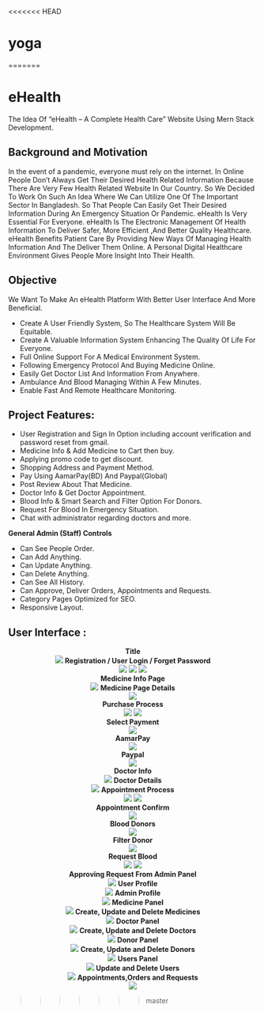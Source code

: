 <<<<<<< HEAD
# yoga
=======
# eHealth

The Idea Of “eHealth – A Complete Health Care” Website Using Mern Stack Development.

## Background and Motivation

In the event of a pandemic, everyone must rely on the internet. In Online People Don’t Always Get Their Desired Health Related Information Because There Are Very Few Health Related Website In Our Country. So We Decided To Work On Such An Idea Where We Can Utilize One Of The Important Sector In Bangladesh.
So That People Can Easily Get Their Desired Information During An Emergency Situation Or Pandemic. eHealth Is Very Essential For Everyone. eHealth Is The
Electronic Management Of Health Information To Deliver Safer, More Efficient ,And Better Quality Healthcare. eHealth Benefits Patient Care By Providing New
Ways Of Managing Health Information And The Deliver Them Online. A Personal Digital Healthcare Environment Gives People More Insight Into Their Health.

## Objective 
We Want To Make An eHealth Platform With Better User Interface And More
Beneficial.
- Create A User Friendly System, So The Healthcare System Will Be Equitable.
- Create A Valuable Information System Enhancing The Quality Of Life For
Everyone.
- Full Online Support For A Medical Environment System.
- Following Emergency Protocol And Buying Medicine Online.
- Easily Get Doctor List And Information From Anywhere.
- Ambulance And Blood Managing Within A Few Minutes.
- Enable Fast And Remote Healthcare Monitoring.

## Project Features:
- User Registration and Sign In Option including account verification and password reset from gmail.
- Medicine Info & Add Medicine to Cart then buy.
- Applying promo code to get discount.
- Shopping Address and Payment Method.
- Pay Using AamarPay(BD) And Paypal(Global)
- Post Review About That Medicine. 
- Doctor Info & Get Doctor Appointment.
- Blood Info & Smart Search and Filter Option For Donors.
- Request For Blood In Emergency Situation.
- Chat with administrator regarding doctors and more.
  
**General Admin (Staff) Controls** 
- Can See People Order.
- Can Add Anything.
- Can Update Anything.
- Can Delete Anything.
- Can See All History.
- Can Approve, Deliver Orders, Appointments and Requests.
- Category Pages Optimized for SEO.
- Responsive Layout.

## User Interface :
<p align="center">
  <b>Title</b><br>
    <img src="ss/title.JPG">
   <b> Registration / User Login / Forget Password</b><br>
    <img src="ss/login.jpg">
    <img src="ss/reg.jpg">
    <img src="ss/forget.jpg">
    <br><b> Medicine Info Page</b><br>
    <img src="ss/medicine_page.jpg">
    <b> Medicine Page Details</b><br>
    <img src="ss/medicine_details.jpg">
    <br><b> Purchase Process</b><br>
    <img src="ss/purchase 1.jpg">
    <img src="ss/purchase 2.jpg">
    <br><b> Select Payment</b><br>
    <img src="ss/select_payment.jpg"><br>
    <b> AamarPay</b><br>
    <img src="ss/amarpay.jpg"><br>
    <b> Paypal</b><br>
    <img src="ss/paypal.jpg"><br>
    <b> Doctor Info</b><br>
    <img src="ss/doctorInfo.jpg">
    <b> Doctor Details</b><br>
    <img src="ss/doctordetails.jpg">
    <b> Appointment Process</b><br>
    <img src="ss/selectdate.jpg">
    <img src="ss/patientinfo.jpg">
    <br><b> Appointment Confirm</b><br>
    <img src="ss/appointment.jpg">
    <br><b> Blood Donors</b><br>
    <img src="ss/blooddonors.jpg">
    <br><b> Filter Donor</b><br>
    <img src="ss/filterdonor.jpg">
    <br><b> Request Blood</b><br>
    <img src="ss/request_form.jpg">
    <img src="ss/req_sumary.jpg"><br>
    <b> Approving Request From Admin Panel</b><br>
    <img src="ss/approving donor from admin.JPG">
    <b> User Profile </b><br>
    <img src="ss/userprofile.jpg">
    <b> Admin Profile</b><br>
    <img src="ss/adminprofile.jpg">
    <b> Medicine Panel</b><br>
    <img src="ss/medicinepanel.jpg">
    <b> Create, Update and Delete Medicines</b><br>
    <img src="ss/create update and del medicine.JPG">
    <b> Doctor Panel</b><br>
    <img src="ss/doctorpanel.jpg">
    <b> Create, Update and Delete Doctors</b><br>
    <img src="ss/create updaet and del doctor.JPG">
    <b> Donor Panel</b><br>
    <img src="ss/donorpanel.jpg">
    <b> Create, Update and Delete Donors</b><br>
    <img src="ss/create update and del donor.JPG">
    <b> Users Panel</b><br>
    <img src="ss/userpanel.jpg">
    <b> Update and Delete Users</b><br>
    <img src="ss/edit user and del.JPG">
    <b> Appointments,Orders and Requests</b><br>
    <img src="ss/appointment order and request.JPG">

</p>

>>>>>>> master
